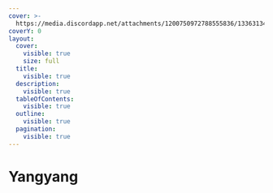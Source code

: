 ```yaml
---
cover: >-
  https://media.discordapp.net/attachments/1200750972788555836/1336313445049569382/image.png?ex=67a35a60&is=67a208e0&hm=d1e5c7804b86eb6f24a7d9632710324c0e06da7d5b59f88d195a68e9615132e0&=&format=webp&quality=lossless&width=825&height=136
coverY: 0
layout:
  cover:
    visible: true
    size: full
  title:
    visible: true
  description:
    visible: true
  tableOfContents:
    visible: true
  outline:
    visible: true
  pagination:
    visible: true
---
```


# Yangyang

